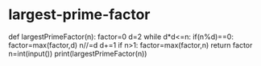 # largest-prime-factor
def largestPrimeFactor(n):
  factor=0
  d=2
  while d*d<=n:
    if(n%d)==0:
      factor=max(factor,d)
      n//=d
    d+=1 
  if n>1:
    factor=max(factor,n)
  return factor
n=int(input())
print(largestPrimeFactor(n))

